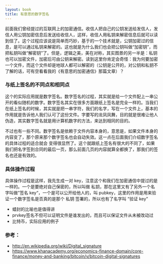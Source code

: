 ```yaml
---
layout: book
title: 有意思的数字签名
---
```



前面我们曾经提过的互联网上的加密通信。收信人把自己的公钥发送给发信人，发信人用公钥加密信息后发送给收信人，这样，收信人用私钥来解密信息后就可以读到信了。这个过程应该说是简单而巧妙，基于的一个技术就是，公钥加密过的信息，是可以通过私钥来解密的。这也就是为什么我们也会把公钥叫做“加密钥”，而把私钥叫做“解密钥”了。但是，逻辑之美，美在对称，其实图景的另一半是：私钥也可以加密文件，加密后可由公钥来解密。读到这里你肯定会奇怪：我为何要加密一个文件，而这个文件却是地球人都可以解密的（公钥是公开的，对公钥和私钥不了解的话，可有空看看我的《有意思的加密通信》那篇文章）？

### 与纸上签名的不同点和相同点

这个的实际应用就是数字签名。数字签名的过程，其实就是给一个文件配上一串公开的看似随机的数字。数字签名其实在很多方面跟纸上签名是完全一样的。当我们在纸上签名的时候，其实就是把一串字符，我们的名字，写在一个文件上，基本的作用就是告诉他人我们认可了这份文件。字要写的龙凤凤舞，目的就是很难让他人伪造，其实数字签名就是用计算机数字的方法，来达到相同的目的。


不过也有一些不同。数字签名是依赖于文件内容本身的，意思是，如果文件本身的内容变了，那个原来那个数字签名也会自动失效。这一点在后面我们介绍数字签名的具体过程的适合就会 变得很显然了。这个就跟纸上签名有很大的不同了，如果我们把名字签到合同的最后一页，那么前面几页的内容就算全都换了，那我们的签名也还是有效的。


### 具体操作过程

具体操作过程是这样，我先生成一对 key，注意这个和我们在加密通信中提过的是一样的。一个是要绝对自己保密的，所以叫做 私钥，那在这里又有了另外一个名字叫做”签名 key“，一个是可以公开给他人的，叫 pubkey，这里的作用是用来验证一个数字签名是否真的是那个 私钥 签署的，所以也有了名字叫 “验证 key"

- 蜡封的比喻也是值得讲
- prvkey签名不但可以证明文件是谁发出的，而且可以保证文件从未被改动过
- 比特币，实际应用的例子

### 参考：
- <http://en.wikipedia.org/wiki/Digital_signature>
-  <https://www.khanacademy.org/economics-finance-domain/core-finance/money-and-banking/bitcoin/v/bitcoin-digital-signatures>